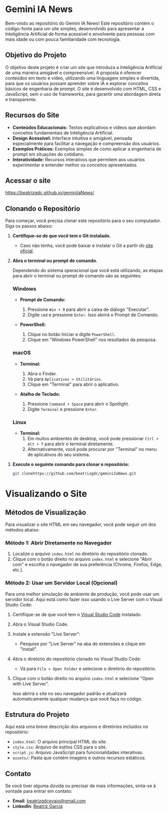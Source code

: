 # Gemini IA News

Bem-vindo ao repositório do Gemini IA News! Este repositório contém o código-fonte para um site simples, desenvolvido para apresentar a Inteligência Artificial de forma acessível e envolvente para pessoas com mais idade ou com pouca familiaridade com tecnologia.

## Objetivo do Projeto

O objetivo deste projeto é criar um site que introduza a Inteligência Artificial de uma maneira amigável e compreensível. A proposta é oferecer conteúdos em texto e vídeo, utilizando uma linguagem simples e divertida, para que os usuários possam aprender sobre IA e explorar conceitos básicos de engenharia de prompt. O site é desenvolvido com HTML, CSS e JavaScript, sem o uso de frameworks, para garantir uma abordagem direta e transparente.

## Recursos do Site

- **Conteúdos Educacionais:** Textos explicativos e vídeos que abordam conceitos fundamentais de Inteligência Artificial.
- **Design Acessível:** Interface intuitiva e amigável, pensada especialmente para facilitar a navegação e compreensão dos usuários.
- **Exemplos Práticos:** Exemplos simples de como aplicar a engenharia de prompt em situações do cotidiano.
- **Interatividade:** Recursos interativos que permitem aos usuários experimentar e entender melhor os conceitos apresentados.

## Acessar o site

https://beatrizgdc.github.io/geminiIaNews/

## Clonando o Repositório

Para começar, você precisa clonar este repositório para o seu computador. Siga os passos abaixo:

1. **Certifique-se de que você tem o Git instalado.**
   - Caso não tenha, você pode baixar e instalar o Git a partir do [site oficial](https://git-scm.com/downloads).

2. **Abra o terminal ou prompt de comando.**

   Dependendo do sistema operacional que você está utilizando, as etapas para abrir o terminal ou prompt de comando são as seguintes:

   ### Windows

   - **Prompt de Comando:**
     1. Pressione `Win + R` para abrir a caixa de diálogo "Executar".
     2. Digite `cmd` e pressione `Enter`. Isso abrirá o Prompt de Comando.

   - **PowerShell:**
     1. Clique no botão Iniciar e digite `PowerShell`.
     2. Clique em "Windows PowerShell" nos resultados da pesquisa.

   ### macOS

   - **Terminal:**
     1. Abra o Finder.
     2. Vá para `Aplicativos > Utilitários`.
     3. Clique em "Terminal" para abrir o aplicativo.

   - **Atalho de Teclado:**
     1. Pressione `Command + Space` para abrir o Spotlight.
     2. Digite `Terminal` e pressione `Enter`.

   ### Linux

   - **Terminal:**
     1. Em muitos ambientes de desktop, você pode pressionar `Ctrl + Alt + T` para abrir o terminal diretamente.
     2. Alternativamente, você pode procurar por "Terminal" no menu de aplicativos do seu sistema.

3. **Execute o seguinte comando para clonar o repositório:**

   ```bash
   git clonehttps://github.com/beatrizgdc/geminiIaNews.git
# Visualizando o Site

## Métodos de Visualização

Para visualizar o site HTML em seu navegador, você pode seguir um dos métodos abaixo:

### Método 1: Abrir Diretamente no Navegador

1. Localize o arquivo `index.html` no diretório do repositório clonado.
2. Clique com o botão direito no arquivo `index.html` e selecione "Abrir com" e escolha o navegador de sua preferência (Chrome, Firefox, Edge, etc.).

### Método 2: Usar um Servidor Local (Opcional)

Para uma melhor simulação de ambiente de produção, você pode usar um servidor local. Aqui está como fazer isso usando o Live Server com o Visual Studio Code:

1. Certifique-se de que você tem o [Visual Studio Code](https://code.visualstudio.com/) instalado.
2. Abra o Visual Studio Code.
3. Instale a extensão "Live Server":
   - Pesquise por "Live Server" na aba de extensões e clique em "Install".
4. Abra o diretório do repositório clonado no Visual Studio Code:
   - Vá para `File > Open Folder` e selecione o diretório do repositório.
5. Clique com o botão direito no arquivo `index.html` e selecione "Open with Live Server".

   Isso abrirá o site no seu navegador padrão e atualizará automaticamente qualquer mudança que você faça no código.

## Estrutura do Projeto

Aqui está uma breve descrição dos arquivos e diretórios incluídos no repositório:

- `index.html`: O arquivo principal HTML do site.
- `style.css`: Arquivo de estilos CSS para o site.
- `script.js`: Arquivo JavaScript para funcionalidades interativas.
- `assets/`: Pasta que contém imagens e outros recursos estáticos.

## Contato

Se você tiver alguma dúvida ou precisar de mais informações, sinta-se à vontade para entrar em contato:

- **Email**: beatrizgdcevaio@gmail.com
- **LinkedIn**: [Beatriz Garcia](https://www.linkedin.com/in/beatrizgdcevaio/l)

